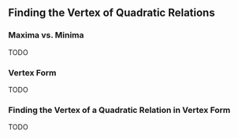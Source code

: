 Finding the Vertex of Quadratic Relations
-------

### Maxima vs. Minima
TODO

### Vertex Form
TODO

### Finding the Vertex of a Quadratic Relation in Vertex Form
TODO


